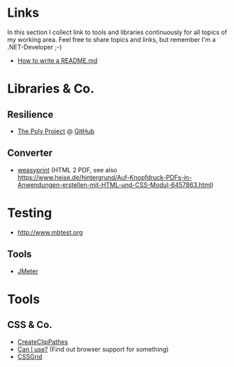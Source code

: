 # Links

In this section I collect link to tools and libraries continuously for all topics of my working area. Feel free to share topics and links, but remember I'm a .NET-Developer ;-)

- [How to write a README.md](https://help.github.com/articles/basic-writing-and-formatting-syntax/)

# Libraries & Co.

## Resilience
- [The Poly Project](http://www.thepollyproject.org/) @ [GitHub](https://github.com/App-vNext/Polly)

## Converter
- [weasyprint](https://weasyprint.org/) (HTML 2 PDF, see also https://www.heise.de/hintergrund/Auf-Knopfdruck-PDFs-in-Anwendungen-erstellen-mit-HTML-und-CSS-Modul-6457863.html)

# Testing
- http://www.mbtest.org 

## Tools
- [JMeter](https://jmeter.apache.org/)


# Tools

## CSS & Co.
- [CreateClipPathes](https://bennettfeely.com/clippy/)
- [Can I use?](https://caniuse.com/) (Find out browser support for something)
- [CSSGrid](http://cssgr.id/)
